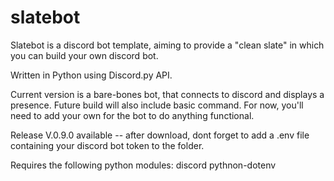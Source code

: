 # slatebot

Slatebot is a discord bot template, aiming to provide a "clean slate" in which you can build your own discord bot. 

Written in Python using Discord.py API. 

Current version is a bare-bones bot, that connects to discord and displays a presence. Future build will also include basic command. For now, you'll need to add your own for the bot to do anything functional. 

Release V.0.9.0 available -- after download, dont forget to add a .env file containing your discord bot token to the folder. 

Requires the following python modules:
discord
pythnon-dotenv
